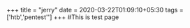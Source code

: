 +++
title = "jerry"
date = 2020-03-22T01:09:10+05:30
tags = ['htb','pentest'']
+++
#This is test page
